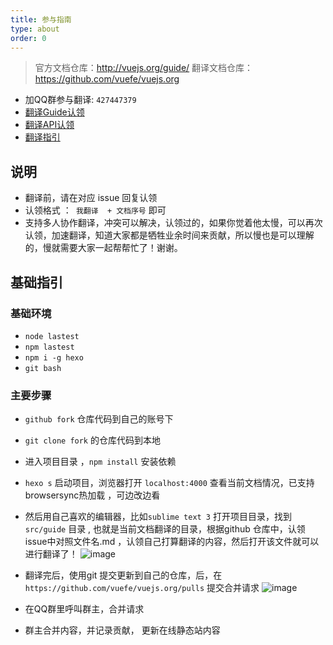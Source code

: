 ```yaml
---
title: 参与指南
type: about
order: 0
---
```


> 官方文档仓库：http://vuejs.org/guide/
> 翻译文档仓库：https://github.com/vuefe/vuejs.org

- 加QQ群参与翻译: `427447379`
- [翻译Guide认领](https://github.com/vuefe/vuejs.org/issues/1)
- [翻译API认领](https://github.com/vuefe/vuejs.org/issues/44)
- [翻译指引](https://github.com/vuefe/vuejs.org/issues/25)


## 说明

- 翻译前，请在对应 issue 回复认领
- 认领格式 ：` 我翻译  + 文档序号`  即可
- 支持多人协作翻译，冲突可以解决，认领过的，如果你觉着他太慢，可以再次认领，加速翻译，知道大家都是牺牲业余时间来贡献，所以慢也是可以理解的，慢就需要大家一起帮帮忙了！谢谢。

## 基础指引

### 基础环境

- `node lastest`
- `npm lastest`
- `npm i -g hexo`
- `git bash`

### 主要步骤

- `github fork` 仓库代码到自己的账号下
- `git clone fork` 的仓库代码到本地
- 进入项目目录 ，`npm install`  安装依赖
- `hexo s` 启动项目，浏览器打开 `localhost:4000` 查看当前文档情况，已支持browsersync热加载 ，可边改边看
- 然后用自己喜欢的编辑器，比如`sublime text 3` 打开项目目录，找到 `src/guide` 目录 , 也就是当前文档翻译的目录，根据github 仓库中，认领issue中对照文件名.md ，认领自己打算翻译的内容，然后打开该文件就可以进行翻译了！
![image](https://cloud.githubusercontent.com/assets/12537013/18859543/b6e3d724-84a7-11e6-9bb6-812c45c16782.png)

- 翻译完后，使用git 提交更新到自己的仓库，后，在`https://github.com/vuefe/vuejs.org/pulls`  提交合并请求
![image](https://cloud.githubusercontent.com/assets/12537013/19106938/68c786fa-8b1c-11e6-8ea0-30f97cf1a83b.png)

- 在QQ群里呼叫群主，合并请求
- 群主合并内容，并记录贡献， 更新在线静态站内容

